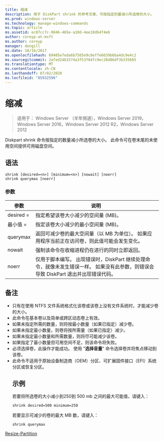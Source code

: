 ```yaml
---
title: 缩减
description: 用于 DiskPart shrink 的参考文章，可按指定的量减小所选卷的大小。
ms.prod: windows-server
ms.technology: manage-windows-commands
ms.topic: article
ms.assetid: ec87cc7c-9846-465e-a10d-4ee10db4f4e6
author: coreyp-at-msft
ms.author: coreyp
manager: dongill
ms.date: 10/16/2017
ms.openlocfilehash: 69405e7eda6b7565e9c8effe6639b6ba4dc9e4c2
ms.sourcegitcommit: 2afed2461574a3f53f84fc9ec28d86df3b335685
ms.translationtype: MT
ms.contentlocale: zh-CN
ms.lasthandoff: 07/02/2020
ms.locfileid: "85932596"
---
```

# <a name="shrink"></a>缩减

> 适用于： Windows Server （半年频道），Windows Server 2019，Windows Server 2016，Windows Server 2012 R2，Windows Server 2012

Diskpart shrink 命令按指定的数量减小所选卷的大小。 此命令可在卷末尾的未使用空间提供可用磁盘空间。

## <a name="syntax"></a>语法
```
shrink [desired=<n>] [minimum=<n>] [nowait] [noerr]
shrink querymax [noerr]
```
### <a name="parameters"></a>参数

|  参数  |                                                                                             说明                                                                                              |
|-------------|------------------------------------------------------------------------------------------------------------------------------------------------------------------------------------------------------|
| desired =<n> |                                                     指定希望该卷大小减少的空间量 (MB)。                                                     |
| 最小值 =<n> |                                                           指定该卷大小减少的最小空间量 (MB)。                                                           |
|  querymax   |                       返回可减少卷的最大空间量（以 MB 为单位）。 如果应用程序当前正在访问卷，则此值可能会发生变化。                        |
|   nowait    |                                                       强制该命令在收缩进程仍在进行的同时立即返回。                                                        |
|    noerr    | 仅用于脚本编写。 出现错误时，DiskPart 继续处理命令，就像未发生错误一样。 如果没有此参数，则错误会导致 DiskPart 退出并出现错误代码。 |

## <a name="remarks"></a>备注
- 只有在使用 NTFS 文件系统格式化该卷或该卷上没有文件系统时，才能减少卷的大小。
- 此命令在基本卷以及简单或跨区动态卷上有效。
- 如果未指定所需的数量，则将按最小数量（如果已指定）减少卷。
- 如果未指定最小数量，则卷将按所需量（如果已指定）减少。
- 如果未指定最小数量和所需数量，则将尽可能减少该卷。
- 如果指定了最小数量但可用空间不足，则该命令将失败。
- 必须选择卷，此操作才能成功。 使用 "**选择音量**" 命令选择卷并将焦点移动到该卷。
- 此命令不适用于原始设备制造商（OEM）分区、可扩展固件接口（EFI）系统分区或恢复分区。
  ## <a name="examples"></a>示例
  若要将所选卷的大小减小到250到 500 mb 之间的最大可能值，请键入：
  ```
  shrink desired=500 minimum=250
  ```
  若要显示可减少的卷的最大 MB 数，请键入：
  ```
  shrink querymax
  ```

[Resize-Partition](https://technet.microsoft.com/library/hh848680.aspx)
